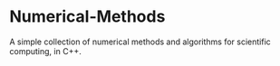 # Numerical-Methods


A simple collection of numerical methods and algorithms for scientific computing, in C++.
